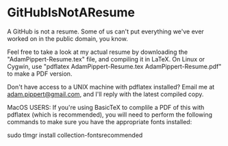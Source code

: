 GitHubIsNotAResume
==================

A GitHub is not a resume.  Some of us can't put everything we've ever worked on in the public domain, you know.

Feel free to take a look at my actual resume by downloading the "AdamPippert-Resume.tex" file, and compiling it in LaTeX.  On Linux or Cygwin, use "pdflatex AdamPippert-Resume.tex AdamPippert-Resume.pdf" to make a PDF version.

Don't have access to a UNIX machine with pdflatex installed?  Email me at adam.pippert@gmail.com, and I'll reply with the latest compiled copy.

MacOS USERS:
If you're using BasicTeX to complile a PDF of this with pdflatex (which is recommended), you will need to perform the following commands to make sure you have the appropriate fonts installed:

sudo tlmgr install collection-fontsrecommended
